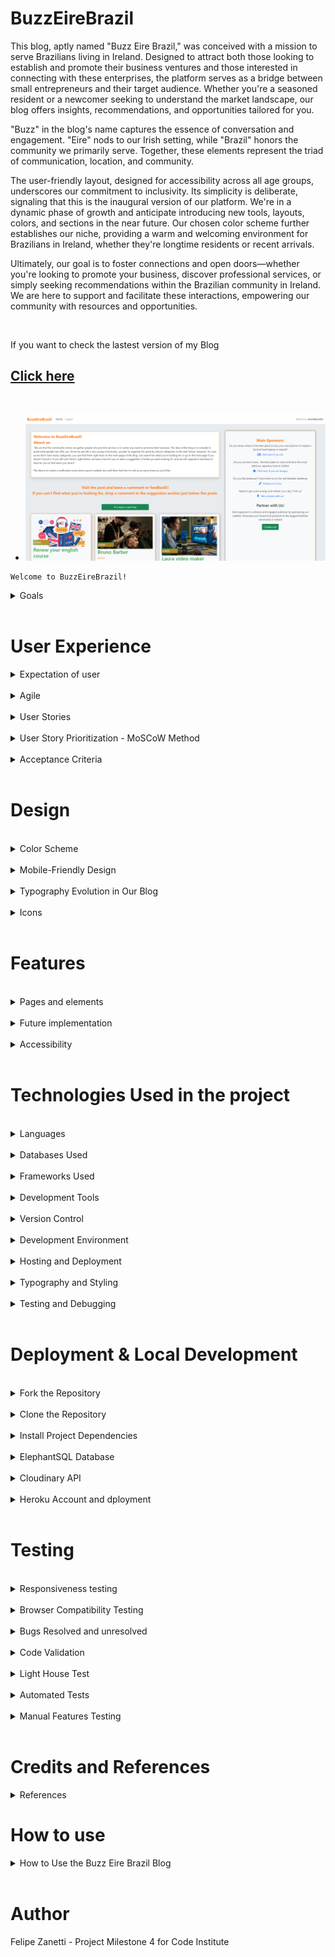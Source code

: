 
# BuzzEireBrazil


This blog, aptly named "Buzz Eire Brazil," was conceived with a mission to serve Brazilians living in Ireland. Designed to attract both those looking to establish and promote their business ventures and those interested in connecting with these enterprises, the platform serves as a bridge between small entrepreneurs and their target audience. Whether you're a seasoned resident or a newcomer seeking to understand the market landscape, our blog offers insights, recommendations, and opportunities tailored for you.

"Buzz" in the blog's name captures the essence of conversation and engagement. "Eire" nods to our Irish setting, while "Brazil" honors the community we primarily serve. Together, these elements represent the triad of communication, location, and community.

The user-friendly layout, designed for accessibility across all age groups, underscores our commitment to inclusivity. Its simplicity is deliberate, signaling that this is the inaugural version of our platform. We're in a dynamic phase of growth and anticipate introducing new tools, layouts, colors, and sections in the near future. Our chosen color scheme further establishes our niche, providing a warm and welcoming environment for Brazilians in Ireland, whether they're longtime residents or recent arrivals.

Ultimately, our goal is to foster connections and open doors—whether you're looking to promote your business, discover professional services, or simply seeking recommendations within the Brazilian community in Ireland. We are here to support and facilitate these interactions, empowering our community with resources and opportunities.

<br> 

If you want to check the lastest version of my Blog 

## [Click here](https://buzzeirebrazil-4d2838e0aec6.herokuapp.com/)


<br>

- ![Home Large Screen](documentation/home_lg_screen.PNG)

```
Welcome to BuzzEireBrazil!
```


<details>
<summary>Goals</summary>

<h3>Please refer to my "User Stories in Agile" to check in details each topic in the Goals below</h3>

* Facilitating User Onboarding: We strive to make it effortless for new users to join our community. Creating a new user profile is a straightforward process, enabling users to quickly access and interact with others.

* Expanding the Community: Our platform aims to expand our user base continually. We encourage users to invite others to join the community, fostering connections and broadening the network. More users mean more opportunities for job postings, business promotion, and meaningful interactions.

* Enhancing User Engagement: We're committed to enhancing user engagement by allowing users to comment and provide feedback on existing blog posts. Users can share their thoughts and experiences, helping others make informed decisions about businesses and services.

* Endorsing Recommendations: Users have the power to recommend and endorse businesses or services they've had positive experiences with. This recommendation system builds trust within the community, allowing users to discover highly-rated businesses and services easily.

* Suggesting New Ideas: Our platform encourages users to suggest new features or content they'd like to see. By reading and posting suggestions, users have a direct say in shaping the platform and making it more responsive to their needs.

* Interacting with Posts and Suggestions: Users can engage with existing posts and suggestions by liking or disliking them. This interaction system helps surface the most valuable and relevant content within the community.

* Sponsorship Opportunities: For businesses seeking more visibility, our "Contact Us" feature enables them to explore sponsorship options. Becoming a sponsor allows businesses to showcase their services to a wider audience on the platform.

* Foster a supportive community environment for Brazilians living in Ireland.



</details>

<br>


# User Experience



<details>
<summary>Expectation of user</summary>

User experience is a central focus of this project. We aim to provide an intuitive and visually appealing interface that enhances user engagement. The website has been designed with the user in mind to ensure seamless navigation and accessibility.

* Get Started with Ireland Colors: When you first visit our website, you'll notice that it's designed with the colors of Ireland's flag. It's a warm welcome to Brazilians into the Irish community!

* User-Centric Design: Our project puts you, the user, first and foremost. We've built everything with your needs and preferences in mind to make sure it's easy for you to use.

* Easy to Get Around: Moving around the website is simple and doesn't require any special skills. You can easily go from one part of the website to another, whether you're reading blog posts, suggesting new ideas, or talking to other users.

* For Everyone: We've made sure that everyone can use our website, including people with disabilities. We've used special technology to make it easier for everyone to read and use the site.

* Works on Any Device: Whether you're using a computer, a tablet, or even a phone, our website will work great and look nice on your device.



</details>

<br>


<details>

<br>

<summary> Agile</summary>
Agile methodologies have been employed to manage and prioritize project tasks using GitHub Project Boards. Here's how we approached it:

1. **Theme Identification:** Initially, we created a spreadsheet to collect details categorized by themes, which helped us define epics. These themes include Account Management, Profile, Post Pool, Navigation, and Admin.

2. **Issue Template:** To expedite the addition of User Stories to the project, we developed an issue template.

3. **Repository Settings:** In the repository settings, we set up templates for features. The Issue Template provides developers with the necessary information to address MVP (Minimum Viable Product) points.

4. **Deployment process:** The project was developed using python and Django and was deployed using Debug = `False` 

<br>

</details>

<br>

<details>
<summary>User Stories</summary>


We've structured our journey into achievable milestones to ensure we stay on track and deliver the best experience for users:

<br>

- ![Agile Methodology](documentation/agile_issues.PNG)

 1. Start and deploying [#21](https://github.com/zanettiprado/BuzzEireBrazil/issues/21)

2. Setup & Basic Blog Functionality: This phase involves establishing the fundamental blog features, such as user registration and post creation.

    - USER STORY: Navigate Through Pages [#3](https://github.com/zanettiprado/BuzzEireBrazil/issues/3)

    - USER STORY: Browse Blog Entries [#4](https://github.com/zanettiprado/BuzzEireBrazil/issues/4)

    - USER STORY: Access a Post [#5](https://github.com/zanettiprado/BuzzEireBrazil/issues/5)
  
3. User Engagement & Interactivity: Here, we focus on enhancing user engagement through features like comments, likes, and sharing.

    - USER STORY: Profile Creation [#8](https://github.com/zanettiprado/BuzzEireBrazil/issues/8)

    - USER STORY: Participate in Post Discussion [#9](https://github.com/zanettiprado/BuzzEireBrazil/issues/9)

    - USER STORY: Engage with Content [#10](https://github.com/zanettiprado/BuzzEireBrazil/issues/10)

4. Admin Management & Content Creation: In this phase, we develop admin management tools and refine content creation features.

    - USER STORY: Content Administration [#11](https://github.com/zanettiprado/BuzzEireBrazil/issues/11)

    - USER STORY: Draft Posts `(NOT IMPLEMENTED)` [#12](https://github.com/zanettiprado/BuzzEireBrazil/issues/12)

    - USER STORY: Moderate Comment Section [#13](https://github.com/zanettiprado/BuzzEireBrazil/issues/13)
    
    - USER STORY: Search for Posts `(NOT IMPLEMENTED)` [#1](https://github.com/zanettiprado/BuzzEireBrazil/issues/1)

    - USER STORY: Allows to preview before posting `(NOT IMPLEMENTED)` [#14](https://github.com/zanettiprado/BuzzEireBrazil/issues/14)


5. Advanced User Features & Enhancements: This milestone concentrates on advanced user features and improvements to existing functionalities.

     - USER STORY: Search for Posts `(NOT IMPLEMENTED)` [#1](https://github.com/zanettiprado/BuzzEireBrazil/issues/1)

     - USER STORY: Notification Preferences `(NOT IMPLEMENTED)` [#2](https://github.com/zanettiprado/BuzzEireBrazil/issues/2)

     - USER STORY: Review Comment Section [#7](https://github.com/zanettiprado/BuzzEireBrazil/issues/7)

6. Testing & Quality Assurance: The final milestone emphasizes rigorous testing and quality assurance to ensure a stable and reliable platform.

    - Manual Testing Framework

    - Automated Unit Testing

    - UI/UX Testing

    - Performance Testing

</details>

<br>

<details>
<summary> User Story Prioritization - MoSCoW Method</summary>

<br>

In order to work and decide what task I would implement first and what task I could leave under an "if" categorie I applied the agile MoSCoW methodology

<br>

- Must-have: Essential requirements that the project must deliver.
- Should-have: Important but not essential; can be postponed if necessary.
- Could-have: Desirable but not necessary; can be delayed or omitted.
- Won't-have this time: Recognized as not being necessary for this delivery but could be considered in the future.

Within our development cycle, user stories are prioritized using the MoSCoW approach. Below is an outline of our current sprint's story allocation:

<br>

| Priority       | User Story                                               | Story Points |
|----------------|----------------------------------------------------------|--------------|
| Must-have      | Navigate Through Pages                                   |Check             |
| Must-have      | Profile Creation                                         |Check             |
| Must-have      | Content Administration                                   |Check             |
| Must-have      | Access a Post                                            |Check             |
| Must-have      | Engage with Content                                      |Check             |
| Must-have      | Participate in Post Discussion                           |Check             |
| Must-have      | Delete or Edit my previous suggestions                   |Check             |
| Must-have      | Moderate Comment Section                                 |Check             |
| Must-have      | Browse Blog Entries                                      |Check             |
| Must-have      | Test the functions on the page                           |Check             |
| Should-have    | See Popularity Metrics                                   |Check             |
| Could-have     | Dislike button                                           |Check             |
| Could-have     | Suggesting posts                                         |Check             |
| Could-have     | Add a Sidebar to Blog for Sponsors                       |Check             |
| Could-have     | Implement the button like and dislike for suggestions    |Check             |
| Could-have     | Review Comment Section                                   |Check             |
| Could-have     | Notification preferences                                 | X                |
| Could-have     | Search for Posts                                         | X                |
| Could-have     | First page as Login page                                 | X                |
| Could-have     | Reply suggestions                                        | X                |
| Won't-have     | Draft Posts                                              | X                |

<br>


</details>

<br>


<details>
<summary>Acceptance Criteria</summary>

<br>
Each issue is accompanied by its unique acceptance criteria, along with the tasks associated with it. This structure allows for clear tracking of whether each task has been completed or remains pending.

<br>

![Acceptance Agile and Tasks](documentation/acceptance_agile.PNG)

</details>

<br>

# Design
<br>
<details>
<summary>Color Scheme</summary>

The color scheme was chosen to reflect the Irish flag and evoke a sense of Ireland:

- ![Colours](documentation/colors.PNG)
</details>

<br>

<details>
<summary>Mobile-Friendly Design</summary>





For mobile users, the website is optimized with a responsive design. The navigation menu is toggled to accommodate smaller screens, making it convenient for users on mobile devices.
- ![Nav Bar](documentation/nav_bar-sm.PNG)


Authentication: Users who are not logged in can still browse and view posts. However, to participate by commenting or making suggestions, they must first log in. If a user doesn't have an account, they can easily sign up to become a part of the community.

- ![Login request](documentation/login-request.PNG)
<br>

</details>

<br>


<details>
<summary>Typography Evolution in Our Blog</summary>

<br>

In the initial stages of our blog design, we adopted the "Secular One" font. It had a unique flair and gave our content a distinct identity. However, as we pondered the direction and growth trajectory of our blog, we felt a need for something more foundational.

We've chosen to transition to "sans-serif" for our current version. This decision stems not from a desire for simplicity, but rather from a strategic perspective. Many iconic platforms begin with a foundational aesthetic, progressively building upon it to carve out a unique identity. Adopting a basic font at this juncture gives us the flexibility and space to evolve, signaling to our audience that this is just the beginning. We're in a phase of continuous improvement and growth.

Our typography change is symbolic. It reflects our commitment to refinement and our openness to adaptation based on user feedback and emerging design trends. In essence, we're laying the groundwork for future implementations, fostering the idea that our platform is ever-evolving and always striving for excellence.
</details>


<br>


<details>
<summary>Icons</summary>
Font Awesome icons have been used throughout the site, including for the buttons and social media links.
</details>

<br>




# Features


<br>

<details>
<summary>Pages and elements</summary>


1 - **Home Page**
The heart of the website, the home page, serves as a central hub where users can access a variety of key features. Here's what you'll find on the home page. The logo is also clickable.

2 - **List of Posts:** Users can view a comprehensive list of posts submitted by members of the Brazilian community in Ireland. These posts showcase various businesses, services, or job opportunities.


- ![home page for large screens](documentation/lg-screen.PNG) ![home page for large screens2](documentation/lg_screen_2.PNG)


3 - **Main Sponsors:** 
Prominent on every page, the "Main Sponsors" section highlights four businesses that have chosen to promote their services on the platform. This section offers visibility and recognition to these sponsors.

 * 3.1 
 <br>

 -  ![main sponsors](documentation/main_sponsors-view.PNG)

 Clicking in the contact us button you will be redirect for a form to be filled in order to check how to become a sponsor.

 * 3.2  <br>
 
 - ![sponsors form](documentation/Contact_us.PNG)

 After submitting the form you will get a message thanking you for your interest in become a sponsor
 
 * 3.3  <br>
 -  ![submitted form](documentation/Contact_us_submitted.PNG)

4 - **List of Suggestions:** 
Users can discover and submit requests for assistance or recommendations. This section encourages community members to help one another by connecting individuals seeking specific services with those who can provide them.

- ![suggestions view](documentation/suggestion-view-if-logged.PNG)

5 - **Post Details Page**
When a user clicks on a post from the list, they are directed to the "Post Details" page. Here, they can delve deeper into the specifics of a particular business or service. This page includes:

- ![Post details](documentation/post_details-view.PNG)

6 - **Comments and Feedback:** Users can engage in discussions and provide feedback regarding the business or service. This interactive feature fosters communication and helps community members make informed decisions.

- ![comments and feedback](documentation/comments_and_feedback.PNG)

7 - **Navigation**
The navigation bar, situated at the top of the website, provides easy access to essential features and functions. Users can find the following items in the navigation:

- ![Nav bar for small devices](documentation/nav_bar-sm.PNG) ![Nav bar for large devices](documentation/nav_bar-lg.PNG)


8 - **Login/Logout:** Users can log in to their accounts or log out as needed. This functionality is crucial for accessing certain actions on the website.


9 - **Sign-In/Sign-on Page:**
The Sign-In page serves as the entry point for registered users to access their accounts. Key features of this page include:
 
 * 9.1  <br> 
 - ![Sign up large devices](documentation/sign_up-view-lg-screen.PNG)
 General view for large device

 * 9.2  <br> 
- ![Sign up view](documentation/sign_in-view.PNG) 
- ![Sign up view](documentation/sign_up-view.PNG)

Full Page view 

* 9.3  <br> 
- ![sign_up-view-sm](documentation/sign_up-view-sm.png) 
- ![sign_in-view-sm](documentation/sign_in-view-sm.png)

* 10 **Clickable Logo:** Clicking on the logo serves as an alternative way to return to the home page, ensuring intuitive navigation.

- ![Logo Image](documentation/logo-image.PNG)

* 11 **Footer**: footer is quite clean. It brings few elements. The information about the me and LinkedIn and GitHub link pages

- ![Footer](documentation/footer.PNG)

- 12 **Notifications**

- ![Url Notification](documentation/url_notification.PNG)

- ![Post notification](documentation/post_notification.PNG)

- ![Comment notification](documentation/comment_notification.PNG)

- ![Login comment notification](documentation/login_comment_notification.PNG)

- ![Login suggestion notification](documentation/login_suggestion_notification.PNG)

</details>

<br>

<details>
<summary>Future implementation </summary>



 1. List of Posts Sorted by Categories:
In upcoming versions, we will introduce a feature to categorize posts. This will make it easier for users to find content that interests them. Posts will be tagged with relevant categories, and users can filter posts by selecting a category from the navigation menu.

2. Search Bar on the Top of Post List:
To enhance user experience, we'll add a search bar at the top of the post list. Users can simply enter keywords or phrases related to their interests, and the system will display matching posts in real-time.

 3. Reply for Suggestions in Suggestion Section:
We are committed to fostering engagement within the community. In the next release, users will be able to reply to suggestions, providing feedback or offering assistance. This will create a more interactive and supportive environment.

 4. Reply for Comments in Post Details:
To encourage discussions, we will implement a comment reply feature. Users can respond to specific comments within a post's comment section, facilitating meaningful conversations.

 5. Rate with Star for Services in Post Details:
We aim to improve the way users evaluate services. Users will have the option to rate services with a star-based system, offering valuable feedback to service providers and helping other users make informed decisions.

 6. Feed with Updates in Another Page Like a Journal:
In future updates, we will introduce a dedicated page for updates and announcements. Users can access this journal-like feed to stay informed about the latest community news, events, and changes to the platform.

 7. Notification Preferences for User:
Personalization is key. Users will be able to customize their notification preferences. They can choose to receive updates related to specific categories, new posts, comments on their content, and more.

 8. Reset Password:
Password management is crucial. Users will have the option to reset their passwords securely through a password reset feature. This ensures account security and accessibility.

 9. Draft Post for Keeping Posts Saved:
We understand that not every post is meant for immediate publishing. Users can save drafts of their posts and return to them later for editing and publishing. This feature will ensure that no creative idea is lost.

</details>

<br>

<details>
<summary>Accessibility</summary>


Our commitment to accessibility is evident in every line of code. We've gone the extra mile to make our website as user-friendly as possible for everyone. Here's how we've achieved this:

- Semantic HTML: We've meticulously crafted our web pages using semantic HTML tags. This means that not only is our code clean and organized, but it also ensures that screen readers and assistive technologies can understand and navigate the content effortlessly.

- Descriptive Alt Attributes: Images on our site are more than just visuals; they're informative. We've provided detailed and meaningful alt attributes for every image. This empowers screen readers to convey the content accurately to users who rely on them.

- Icons with Text Descriptions: Icons can be confusing for some users. To make sure everyone understands their meaning, we've included text descriptions alongside icons where needed. This ensures that all users, regardless of their abilities, can interact with our site effectively.

- Color Contrast: We understand the importance of legibility. To that end, we've maintained a high level of color contrast throughout our site. This not only makes text and content easier to read but also ensures that our site is inclusive and accessible to all.

At BuzzEireBrazil, accessibility isn't an afterthought; it's an integral part of our development process. We believe that everyone should have a seamless and enjoyable experience on our platform, regardless of their abilities or assistive technologies.
</details>

<br>

# Technologies Used in the project

<br>

<details>
<summary>Languages</summary>


## 
- HTML: The foundation of our website, responsible for structuring the main site content. We have 13 HTML files in the project so far.
- CSS: Provides the styling and layout to create an attractive and user-friendly interface.
- JavaScript: Adds interactive elements and enhances user engagement.
- Python 3.8.11: The backbone of our back-end functionality, powering the server and business logic.
</details>

<br>

<details>
<summary>Databases Used</summary>

- ElephantSQL (Postgres database): Our reliable data storage solution. 
- Cloudinary: An online static file storage service for managing media assets.
</details>

<br>

<details>
<summary>Frameworks Used</summary>

- Django: A high-level Python web framework that streamlines development.
- Bootstrap (Version 5.2.3): A CSS framework that accelerates front-end design.
- Crispy Forms: Enhances form rendering for a more user-friendly experience.
</details>

<br>

<details>
<summary>Development Tools</summary>

- Pip: A vital tool for installing Python packages.
- Jinja: Our templating engine, facilitating dynamic content rendering.

</details>


<br>

<details>
<summary>Version Control</summary>

- Git: The backbone of our version control system.
- GitHub: Our repository for saving and managing project files.
</details>

<br>

<details>
<summary>Development Environment</summary>

 
- Gitpod: A cloud-based integrated development environment (IDE) for seamless development.
</details>

<br>

<details>
<summary>Hosting and Deployment</summary>

Heroku: Hosting platform for the deployed back-end site.
</details>

<br>

<details>
<summary>Typography and Styling</summary>

 
- Google Fonts: Imported fonts to enhance site aesthetics.
</details>

<br>


<details>
<summary>Testing and Debugging</summary>

- Google Chrome Dev Tools: Essential for troubleshooting, testing, and ensuring responsiveness and styling.

- Am I Responsive?: Used to display website images on various devices.
</details>

<br>




# Deployment & Local Development

<br>

<details>
<summary>Fork the Repository</summary>



1. Log in or Sign up: Go to GitHub and log in with your account. If you don't have an account, sign up.
2. Navigate to the Repository: Go to the repository for your project (replace your-repo-name with the actual repository name). <br>
Click here [BuzzEireBrazil](https://github.com/zanettiprado/buzzeirebrazil)
```
https://github.com/zanettiprado/buzzeirebrazil
```

3 - Fork the Repository: Click the "Fork" button in the top right corner of the repository page. This will create a copy of the repository under your GitHub account.
</details>

<br>

<details>
<summary>Clone the Repository</summary>


## 
1. Log in to GitHub: If you're not already logged in, log in to GitHub.

2. Navigate to the Repository: Go to the repository for your project (replace your-repo-name with the actual repository name).<br>
Click here [BuzzEireBrazil](https://github.com/zanettiprado/buzzeirebrazil)
```
https://github.com/zanettiprado/buzzeirebrazil
```
3. Clone the Repository: Click on the "Code" button on the repository page. Select your preferred method for cloning: HTTPS, SSH, or GitHub CLI. Copy the provided link.

4. Open Terminal: Open your terminal (command prompt or Git Bash on Windows, Terminal on macOS, or any terminal emulator on Linux).

5. Change Directory: Use the cd command to navigate to the location where you want to store the cloned repository.

```
cd /path/to/your/directory
```
6. Clone the Repository: In your terminal, run the following command, pasting the link you copied from step 3:
</details>

<br>

<details>
<summary>Install Project Dependencies</summary>


1. Navigate to Project Directory: Ensure you are in the project directory where the `requirements.txt` file is located.

2. Install Dependencies: In your terminal, run the following command to install the required packages:

```
pip install -r requirements.txt
```
</details>

<br>

<details>
<summary>ElephantSQL Database</summary>

In this project, we use ElephantSQL to store our data in a special database called PostgreSQL. To get your own database, follow these steps:

1. Sign up using your GitHub account.
2. Click on "Create New Instance" to make a new database.
3. Give it a name (usually the project's name, like "tribe").
4. Choose the "Tiny Turtle (Free)" plan.
5. You can ignore the "Tags" part.
6. Pick a Region and Data Center that's closest to where you are.
7. Once it's created, click on the new database's name to see the database URL and Password. You'll need these later.

</details>

<br>

<details>
<summary>Cloudinary API</summary>


We use the Cloudinary API in our project to keep our pictures and videos online because Heroku, where we host our project, doesn't save this kind of data. Here's how to get your own Cloudinary API key:

1. Create an account and log in to Cloudinary.
2. When they ask what you're interested in, pick "Programmable Media" because it's about images and videos.
3. If you want, change your cloud name to something you can remember easily.
4. On your Cloudinary Dashboard, you'll find your API Environment Variable. It looks like a long code.
5. Make sure to remove the "CLOUDINARY_URL=" part from the code because that part is your key.

</details>

<br>

<details>
<summary>Heroku Account and dployment</summary>

<br>

1. Set Up Your Heroku Account

If you don't have a Heroku account, sign up for one at https://www.heroku.com/. It's free to get started.

2. Install Heroku CLI

Download and install the Heroku Command Line Interface (CLI) for your operating system. You can find installation instructions here: https://devcenter.heroku.com/articles/heroku-cli

3. Log In to Heroku

Open your terminal or command prompt and log in to Heroku by running:
```
heroku login
```
Follow the prompts to enter your Heroku credentials.

4. Initialize a Git Repository

If your project isn't already in a Git repository, you'll need to initialize one. Navigate to your project's root directory in the terminal and run:

```
git init
git add .
git commit -m "Initial commit"
```
5. Create a requirements.txt File

If you don't already have a requirements.txt file, create one. This file lists all the Python packages required for your project. You can generate it by running:
```
pip freeze > requirements.txt
```
6. Create a Procfile

Create a file named Procfile (without any file extension) in your project's root directory. This file tells Heroku how to run your application. Inside the Procfile, add:

```
web: python your_app_name/manage.py runserver 0.0.0.0:$PORT
```
7. Install Gunicorn

Gunicorn is a WSGI HTTP server for Python applications. Install it by running:
```
pip install gunicorn
```

8. Add Heroku Buildpacks
Heroku uses buildpacks to determine how to build and run your application. You'll need to add Python and Node.js buildpacks if your project uses JavaScript or CSS. Run the following commands to add buildpacks:
```
heroku buildpacks:add heroku/python
```
9. Set Environment Variables

Set the environment variables in Heroku that you mentioned earlier. You can do this by running:
```
heroku config:set CLOUDINARY_URL=your_cloudinary_api_key
heroku config:set DATABASE_URL=your_database_url
heroku config:set DISABLE_COLLECTSTATIC=1
heroku config:set SECRET_KEY=your_secret_key 
```

Replace your_cloudinary_api_key, your_database_url, and your_secret_key with your actual keys and URLs.

10. Deploy to Heroku

Now it's time to deploy your project to Heroku. Run:
``` 
git push heroku master
```

This command will push your code to Heroku's servers and trigger the deployment process.

11. Run Migrations

After deploying, run the following command to apply database migrations:
``` 
heroku run python manage.py migrate 
```

12. Open Your App

Your app should be deployed and live on Heroku now! You can open it in your browser using
``` 
heroku open
```

</details>

<br>

# Testing

<br>

<details>
<summary>Responsiveness testing </summary>

Test to ensure a consistent user experience across various platforms (desktop, tablet, mobile). 

Our website/application has been thoroughly tested for responsiveness, and it performs exceptionally well across various screen sizes and devices, ensuring a seamless user experience.


As infomered we have used Am I responsive web page to get the below image.

![Responsiveness Testing](documentation/am_I_responsive.PNG)

</details>

<br>

<details>
<summary>Browser Compatibility Testing </summary>


We have verified that our project functions flawlessly on multiple web browsers, including Chrome, Firefox, Safari, and Internet Explorer.

- ![Browser](documentation/browser.PNG)

<br>

</details>

<br>

<details>
<summary>Bugs Resolved and unresolved</summary>


The issues listed in the table below were identified during the development of the project. Some of these issues have been resolved, while others remain unresolved due to the specific technologies and constraints of the project, such as using Python Django in HTML.

| Issue Description                                      | Resolution Status |
|--------------------------------------------------------|-------------------|
| Non-space characters found without a doctype declaration. Expected <!DOCTYPE html>. | unresolved         |
| Element head is missing a required instance of the child element title. | unresolved         |
| Bad value {% url 'create_post' %} for the attribute action on the form element: Illegal character in path segment: { is not allowed. | unresolved         |
| Bad value {{ form.title.id_for_label }} for the attribute 'for' on the label element: An ID must not contain whitespace. | unresolved         |
| Bad value {{ form.title.id_for_label|striptags }} for the attribute id on the input element: An ID must not contain whitespace. | Resolved         |
| Bad value {{ form.slug.id_for_label }} for the attribute 'for' on the label element: An ID must not contain whitespace. | Resolved         |
| Bad value {{ form.slug.id_for_label|striptags }} for the attribute id on the input element: An ID must not contain whitespace. | unresolved         |
| Bad value {{ form.excerpt.id_for_label|striptags }} for the attribute id on the textarea element: An ID must not contain whitespace. | unresolved         |
| Bad value {{ form.content.id_for_label }} for the attribute 'for' on the label element: An ID must not contain whitespace. | Resolved         |
| Bad value {{ form.content.id_for_label|striptags }} for the attribute id on the textarea element: An ID must not contain whitespace. | Resolved         |
| The value of the 'for' attribute of the label element must be the ID of a non-hidden form control. | Resolved         |

Please note that while some of the above issues have been resolved, there some may still unresolved issues or constraints specific to the project's technology stack until the submission date of this project. Further testing and validation may be required to address any remaining issues in order to fix all.

</details>

<br>

<details>
<summary>Code Validation</summary>



The issues listed in the table below were identified during the development of the project. Some could not be resolved due to the project's use of Python Django in HTML. Please refer to resolved bug section to check more details.


| Contact Us page| ![Contact Us](documentation/validation/contact_form_validation.PNG)|
| Contact Form| COLAR IMAGE  |
| Create a Post |![Create a Post](documentation/validation/create_post_validation.PNG) |
| Home Page | COLAR IMAGE |
| Home Page not logged | COLAR IMAGE  |
| Post Details | ![Home Page not logged](documentation/validation/post_details_validation.PNG)|
| Sign In| COLAR IMAGE  |
| Side Bar|![Side Bar](documentation/validation/sidebar_validation.PNG) |
| Welcome|![Welcome](documentation/validation/welcome_html_validation.PNG) |

### PEP8 Python validation

| Forms | ![Forms](documentation/validation/forms_pyPEP8.PNG)|
| Models | ![ Models](documentation/validation/models_pyPEP8.PNG)|
| View | ![View](documentation/validation/view_pyPEP8.PNG)|

### CSS validation

| CSS check |![Css Check](documentation/validation/css_validation.PNG) |


Note: Unresolved issues may require further investigation due to the project's specific implementation.

</details>

<br>

<details>
<summary>Light House Test</summary>



## 
The codebase adheres to industry standards and best practices, ensuring error-free, well-structured, and convention-following code.


|Page | Screenshot | 
|:---:|:---: |
| Contact Us page|![contact_us](documentation/lighthouse_outcome/contact_us_test.PNG)|
| Create a Post | ![Create a Post](documentation/lighthouse_outcome/create_post_page.PNG)|
| Home Page | ![Home Page](documentation/lighthouse_outcome/homepage_test.PNG)|
| Home Page not logged | ![Home Page not logged](documentation/lighthouse_outcome/homepage_unlogged_test.PNG)|
| Post Details |![Post Details](documentation/lighthouse_outcome/post_details_test.PNG) |
| Sign In|![Sign In](documentation/lighthouse_outcome/sign_in_page.PNG) |
| Sign Up|![Sign Up](documentation/lighthouse_outcome/sign_up_page.PNG) |
| Thanks Page | ![Thanks Page](documentation/lighthouse_outcome/thanks_page.PNG)|


</details>

<br>

<details>
<summary>Automated Tests </summary>



Automated testing scripts have been employed to streamline our testing process, resulting in consistent and efficient testing outcomes. We ran tests for Models.py, Views.py and Forms.py in three differents files. 

<br>

## Forms Validation Tests

## 1. test_post_form_valid_data
#### Purpose: 
This test checks if the form for creating a post can tell when you give it the right information.
#### How It Works: 
It pretends to fill out the form with the correct info, like a post title and content. Then, it checks if the form thinks everything is good (valid).
#### Result We Want:
 We hope this test passes, which means the form knows when you're giving it the right details.


## 2. test_comment_form_valid_data


#### Purpose: 
This test checks if the form for making comments can recognize when you provide the right data.
#### How It Works:
 It pretends to fill out the comment form with proper information, like the comment text. Then, it checks if the form says everything is okay (valid).
#### Result We Want:
 We expect this test to pass, showing that the comment form can tell when you're giving it the right data.



## 3. test_user_suggestion_form_valid_data


#### Purpose: 
This test checks if the form for user suggestions can tell when you provide it with the correct details.
#### How It Works:
 It pretends to fill out the suggestion form with good data, like the suggestion text. Then, it checks if the form thinks it's all right (valid).
#### Result We Want:
 We want this test to pass, meaning the suggestion form can recognize when you're giving it the right information.


## 4. test_sponsorship_contact_form_valid_data
#### Purpose:
 This test checks if the form for sponsorship contact can recognize when you give it the right info.
#### How It Works:
 It pretends to fill out the sponsorship contact form with proper data, like the name and email. Then, it checks if the form believes everything is fine (valid).
#### Result We Want:
 We anticipate this test to pass, showing that the sponsorship contact form can identify when you're providing the right information.

![Test Form.py](documentation/tests_form.PNG)

<br>


## Models Validation Tests

## 1. test_title_max_length

### Purpose:
 This test checks if the title of a post can't be too long.
#### How It Works:
 It pretends to create a post with an extra-long title and then sees if the title is as long as it should be.
#### Result We Want:
 We hope this test passes, which means our posts have a limit on how long their titles can be.

## 2. test_object_name_is_title
#### 
Purpose: This test checks if the name of a post object is the same as its title.
#### How It Works:
 It pretends to create a post and then compares the post's name to what the title should be.
##### Result We Want:
 We expect this test to pass, showing that our posts have their names set to their titles.

![Test models.py](documentation/tests_model.PNG)

<br>


## Testing Validation Views

## 1. Create Post View Test (test_create_post_view):

#### 1. It logs in as a test user.
Sends a GET request to the 'create_post' URL.
Checks if the response status code is 200 (OK).
Verifies that the 'create_post.html' template is used.
Post Like View Test (test_post_like_view):

#### 2. Logs in as a test user.
Sends a POST request to the 'post_like' URL for a post.
Checks if the response status code is 302 (a redirect).
Post Detail View Test (test_post_detail_view):

#### 3. Sends a GET request to the 'post_detail' URL for a post.
Checks if the response status code is 200 (OK).
Verifies that the 'post_detail.html' template is used.
Edit Post View Test (test_edit_post_view):

##### 4. Logs in as a test user.
Sends a GET request to the 'edit_post' URL for a post.
Checks if the response status code is 200 (OK).
Verifies that the 'edit_post.html' template is used.
Delete Post View Test (test_delete_post_view):

##### 5. Logs in as a test user.
Sends a GET request to the 'delete_post' URL for a post.
Checks if the response status code is 200 (OK).
Verifies that the 'delete_post.html' template is used.
Suggestion Dislike View Test (test_suggestion_dislike_view):

#### 6. Logs in as a test user.
Sends a POST request to the 'suggestion_dislike' URL for a suggestion.
Checks if the response status code is 302 (a redirect).
Edit Suggestion View Test (test_edit_suggestion_view):

#### 7. Logs in as a test user.
Sends a GET request to the 'edit_suggestion' URL for a suggestion.
Checks if the response status code is 200 (OK).
Verifies that the 'edit_suggestion.html' template is used.

![Test view.py](documentation/tests_view.PNG)

</details>


<br>

<details>
<summary>Manual Features Testing</summary>


| Page | User Action | Expected Result| Notes |
| --- | --- | --- | --- |
|  **Home Page**   |  |  | |
| Landing - unlogged user | Click on Logo | Redirection to Home page | Pass |
| | Click on Login button  | Redirection to Sign In page | Pass |
| | Click on Sign Up button  | Redirection to Sign Up page | Pass |
| | Click on Post card  | Redirection to Post Details page | Pass |
| | Click on Next button | Redirection to Next page | Pass |
| | Click on Prev button | Redirection to Previous page | Pass |
| | Click on Contact us! button | Redirection to Contact Us for Sponsorship | Pass |
| Landing - logged user | Click on Logo | Redirection to Home page | Pass |
| | Click on Logout button  | Redirection to Home page | Pass |
| | Click on Post card  | Redirection to Post Details page | Pass |
| | Click on Next button | Redirection to Next page | Pass |
| | Click on Prev button | Redirection to Previous page | Pass |
| | Click on Contact us! button | Redirects user to Contact Us for Sponsorship | 
| | Suggestion text box | Change the text message to clean box | Pass |
| | Submit button new suggestion | Redirects user to home with a new list of suggestion | Pass |
| | Create a new Post button | Redirects user to create post form | Pass |
| | Create a new Post button | Redirects user to create post form | Pass |
| **Sign Up** |  |  |  |
| | Enter Username | Field accept any username | Pass |
| | Enter valid password (twice) | Field will only accept password format | Pass |
| | Click Sign Up button on sign up page  | Redirects Home page | Pass |
| | Click on Sign In link | Redirection to Sign In page | Pass |
| **Sing In** |  |  |  |
| | Enter User name | Field accept any username | Pass |
| | Enter valid password | Field will only accept password format | Pass |
| | Click Login button on login page | Redirects user to Home page | Pass |
| **Sing Out** |  |  |  |
| | Click Logout | Redirects to Home page | Pass |
| **Navigation bar** | | | | 
| | Logo, Home, (Login), Logout | Button tested above| Pass | 
| **Post card** | | | | 
| | Card button |Return the orignal post for view only | Pass | 
| **Edit Post** | | | | 
| | Edit post button |Return the orignal post for editing all details again | Pass | 
| | Save Change button | User will be redirected to edited post | Pass | 
| **Delete Post** | | | | 
| | Click on the Delete button | Post will be permanently deleted | Pass |  
| **Post details page** | | | | 
|Looged user | Like post heart button |Return the orignal post showing a red heart and updated likes counter | Pass | 
| | Comment box |Give a option to user post a comment or feedback in the post | Pass | 
| | Submit button Comment box |Return the orignal post showing a new comment and updated comment counter | Pass | 
| **Post details page** | | | | 
|Unlooged user | Login button |Return the user to login page | Pass |
| **Edit Suggestion** | | | | 
| | Edit post button |Return the orignal suggestion for editing all details again | Pass | 
| | Save Change button | User will be redirected to Home | Pass | 
| **Delete Suggestion** | | | | 
| | Click on the Delete button | Suggestion will be permanently deleted | Pass |  
| **Sidebar** | | | | 
| | Click on Contact us! button | Redirects user to Contact Us for Sponsorship | 
| **Contact Us for Sponsorship** | | | | 
| | Filed name, Email address and Type of business | Redirects user to Contact Us for Thank You for Contacting Us! page | 
| **Footer** | | | | 
| | LinkedIn logo | Redirects user to my linkedIn | Pass | 
| | GitHub logo | Redirects user to my GitHub page | Pass | 

</details>

<br>

# Credits and References

<details>
<summary>References</summary>


* [Code Institute](https://learn.codeinstitute.net/dashboard) 

* [Pip instalation ](https://pip.pypa.io/en/stable/installation/) 

* [Cental Django](https://djangocentral.com/building-a-blog-application-with-django/)

* [GitHub Documentation](https://docs.github.com/en/get-started/writing-on-github/working-with-advanced-formatting/)

* [Collapsed sections](https://docs.github.com/en/get-started/writing-on-github/working-with-advanced-formatting/organizing-information-with-collapsed-sections)

* [Bootstrap](https://getbootstrap.com/docs/5.3/getting-started/introduction/)

* [Allauth](https://docs.allauth.org/en/latest/)

* [Cloudinary documentation ](https://cloudinary.com/documentation/diagnosing_error_codes_tutorial)

* [Djangoproject testing](https://docs.djangoproject.com/en/4.2/topics/testing/tools/#django.test.Client.get)

* [Rocket validator ](https://rocketvalidator.com/d/f22a1876-43ee-4e70-a3bc-ebc7afa2767a)

* [Python validator](https://pep8ci.herokuapp.com/#)

* [ Markup Validation Service](https://validator.w3.org/#validate_by_input)

* [CSS Validation Service](https://jigsaw.w3.org/css-validator/)

## Disclaimer:
For the installation and initial setup of this project, we drew inspiration from two valuable resources:

1. The "I think therefore I blog" project from Code Institute.
2. The tutorial on building a blog application with Django available at Django Central.
These resources provided foundational insights and guidance in implementing key features of our project. While we have customized and expanded upon these foundations to meet the specific needs of our platform, we acknowledge and appreciate the contribution of these resources to our development process. We thank Code Institute and Django Central for sharing their knowledge and making it accessible to the developer community.

</details>


# How to use

<details>

<br>

<summary>How to Use the Buzz Eire Brazil Blog</summary>





Welcome to the Buzz Eire Brazil Blog – your dedicated platform to explore, connect, and interact with the vibrant Brazilian business community in Ireland. Here's a brief guide on how to navigate and utilize our blog:

1. Homepage & Posts:

The homepage predominantly features various posts.
Anyone can create a post, but its primary purpose is to highlight new businesses and ventures.
Each post offers a space for readers to comment and leave feedback, fostering a collaborative environment.

2. Seeking Specific Services:

If you're in search of a specific business or service not yet highlighted in a post, navigate to the 'Suggestions' section.
Here, you can leave a question or even suggest a potential post topic to help connect you with the right resources.

3. Sidebar Features:

The sidebar showcases our key business sponsors. These are trusted entities we believe can be of significant value to our users.

4. Interacting with Content:

Engage with posts and suggestions using the like and dislike buttons to show your agreement or disagreement.
Comments are highly encouraged! Share your thoughts, experiences, or further queries on posts.

5. Account Creation & Interaction:

To create posts, make suggestions, or engage with content, you'll need to create an account.
However, even if you're not logged in, you can still view all posts and gather insights.

6. Becoming a Sponsor:

Interested in featuring your business on our sidebar as a sponsor? Send us a notification, and we'll guide you through the process.
Remember, our main objective is to foster connections within the Brazilian community in Ireland, whether you're looking to promote your business, discover professional services, or simply seeking recommendations. We hope this guide makes your experience seamless and enjoyable. Dive in and explore!

7. Some buttons
- ![Login](documentation/htu_login.PNG)
- ![Like Post](documentation/htu_likepost.PNG)
- ![Contact Us button](documentation/htu_contactus.PNG)
- ![Button Like](documentation/htu_buttons_lik.PNG)
- ![Comment button](documentation/htu_buttons_commetn.PNG)

</details>

<br>

# Author
Felipe Zanetti - Project Milestone 4 for Code Institute




























